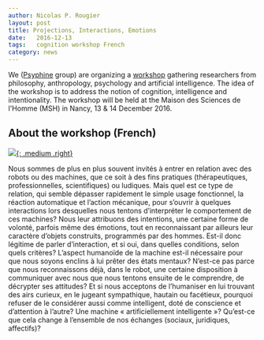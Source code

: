 ```yaml
---
author: Nicolas P. Rougier
layout: post
title: Projections, Interactions, Emotions
date:   2016-12-13
tags:   cognition workshop French
category: news
---
```


We ([Psyphine] group) are organizing a [workshop] gathering researchers from
philosophy, anthropology, psychology and artificial intelligence. The idea of
the workshop is to address the notion of cognition, intelligence and
intentionality. The workshop will be held at the Maison des Sciences de l'Homme
(MSH) in Nancy, 13 & 14 December 2016.

[workshop]: http://poincare.univ-lorraine.fr/fr/manifestations/psyphine-2016
[Psyphine]: http://www.msh-lorraine.fr/index.php?id=673

## About the workshop (French)

[![]({{site.baseurl}}/images/psyphine-2016.png){: .medium .right}]({{site.baseurl}}/images/psyphine-2016.pdf)

Nous sommes de plus en plus souvent invités à entrer en relation avec des
robots ou des machines, que ce soit à des fins pratiques (thérapeutiques,
professionnelles, scientifiques) ou ludiques. Mais quel est ce type de
relation, qui semble dépasser rapidement le simple usage fonctionnel, la
réaction automatique et l’action mécanique, pour s’ouvrir à quelques
interactions lors desquelles nous tentons d’interpréter le comportement de ces
machines? Nous leur attribuons des intentions, une certaine forme de volonté,
parfois même des émotions, tout en reconnaissant par ailleurs leur caractère
d’objets construits, programmés par des hommes. Est-il donc légitime de parler
d’interaction, et si oui, dans quelles conditions, selon quels critères?
L’aspect humanoïde de la machine est-il nécessaire pour que nous soyons enclins
à lui prêter des états mentaux? N’est-ce pas parce que nous reconnaissons déjà,
dans le robot, une certaine disposition à communiquer avec nous que nous
tentons ensuite de le comprendre, de décrypter ses attitudes? Et si nous
acceptons de l’humaniser en lui trouvant des airs curieux, en le jugeant
sympathique, hautain ou facétieux, pourquoi refuser de le considérer aussi
comme intelligent, doté de conscience et d’attention à l’autre? Une machine «
artificiellement intelligente »? Qu’est-ce que cela change à l’ensemble de nos
échanges (sociaux, juridiques, affectifs)?

